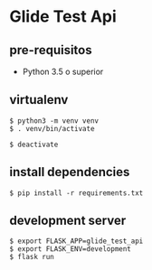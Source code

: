 #  Glide Test Api

## pre-requisitos
 - Python 3.5 o superior

## virtualenv

```
$ python3 -m venv venv
$ . venv/bin/activate
```
```
$ deactivate
```

## install dependencies

```
$ pip install -r requirements.txt
```

## development server

```
$ export FLASK_APP=glide_test_api
$ export FLASK_ENV=development
$ flask run
```




